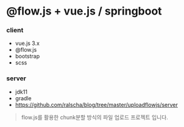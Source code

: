 # @flow.js + vue.js / springboot

### client
 - vue.js 3.x
 - @flow.js
 - bootstrap
 - scss

### server
 - jdk11
 - gradle
 - https://github.com/ralscha/blog/tree/master/uploadflowjs/server

> flow.js를 활용한 chunk분할 방식의 파일 업로드 프로젝트 입니다.
>
